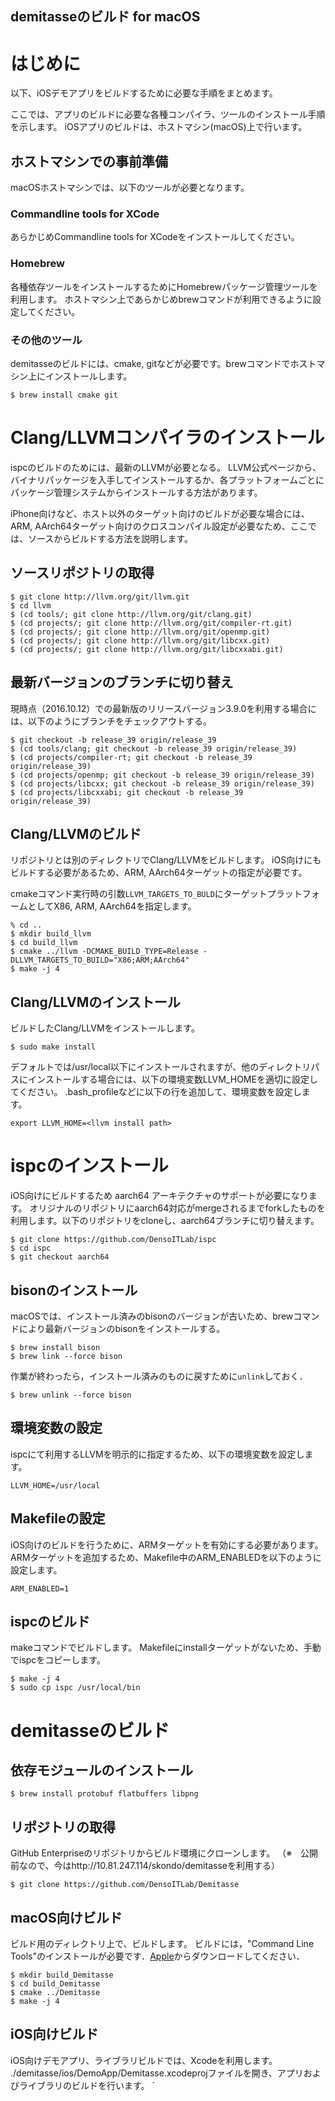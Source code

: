 demitasseのビルド for macOS
-----------------------

# はじめに

以下、iOSデモアプリをビルドするために必要な手順をまとめます。

ここでは、アプリのビルドに必要な各種コンパイラ、ツールのインストール手順を示します。
iOSアプリのビルドは、ホストマシン(macOS)上で行います。

## ホストマシンでの事前準備

macOSホストマシンでは、以下のツールが必要となります。

### Commandline tools for XCode

あらかじめCommandline tools for XCodeをインストールしてください。

### Homebrew

各種依存ツールをインストールするためにHomebrewパッケージ管理ツールを利用します。
ホストマシン上であらかじめbrewコマンドが利用できるように設定してください。

### その他のツール

demitasseのビルドには、cmake, gitなどが必要です。brewコマンドでホストマシン上にインストールします。

```
$ brew install cmake git
```

# Clang/LLVMコンパイラのインストール

ispcのビルドのためには、最新のLLVMが必要となる。
LLVM公式ページから、バイナリパッケージを入手してインストールするか、各プラットフォームごとにパッケージ管理システムからインストールする方法があります。

iPhone向けなど、ホスト以外のターゲット向けのビルドが必要な場合には、ARM, AArch64ターゲット向けのクロスコンパイル設定が必要なため、ここでは、ソースからビルドする方法を説明します。

## ソースリポジトリの取得

```
$ git clone http://llvm.org/git/llvm.git
$ cd llvm
$ (cd tools/; git clone http://llvm.org/git/clang.git)
$ (cd projects/; git clone http://llvm.org/git/compiler-rt.git)
$ (cd projects/; git clone http://llvm.org/git/openmp.git)
$ (cd projects/; git clone http://llvm.org/git/libcxx.git)
$ (cd projects/; git clone http://llvm.org/git/libcxxabi.git)
```

## 最新バージョンのブランチに切り替え

現時点（2016.10.12）での最新版のリリースバージョン3.9.0を利用する場合には、以下のようにブランチをチェックアウトする。

```
$ git checkout -b release_39 origin/release_39
$ (cd tools/clang; git checkout -b release_39 origin/release_39)
$ (cd projects/compiler-rt; git checkout -b release_39 origin/release_39)
$ (cd projects/openmp; git checkout -b release_39 origin/release_39)
$ (cd projects/libcxx; git checkout -b release_39 origin/release_39)
$ (cd projects/libcxxabi; git checkout -b release_39 origin/release_39)
```

## Clang/LLVMのビルド

リポジトリとは別のディレクトリでClang/LLVMをビルドします。
iOS向けにもビルドする必要があるため、ARM, AArch64ターゲットの指定が必要です。

cmakeコマンド実行時の引数`LLVM_TARGETS_TO_BULD`にターゲットプラットフォームとしてX86, ARM, AArch64を指定します。


```
% cd ..
$ mkdir build_llvm
$ cd build_llvm
$ cmake ../llvm -DCMAKE_BUILD_TYPE=Release -DLLVM_TARGETS_TO_BUILD="X86;ARM;AArch64"
$ make -j 4
```

## Clang/LLVMのインストール

ビルドしたClang/LLVMをインストールします。

```
$ sudo make install
```

デフォルトでは/usr/local以下にインストールされますが、他のディレクトリパスにインストールする場合には、以下の環境変数LLVM_HOMEを適切に設定してください。
.bash_profileなどに以下の行を追加して、環境変数を設定します。

```
export LLVM_HOME=<llvm install path>
```

# ispcのインストール

iOS向けにビルドするため aarch64 アーキテクチャのサポートが必要になります。
オリジナルのリポジトリにaarch64対応がmergeされるまでforkしたものを利用します。以下のリポジトリをcloneし、aarch64ブランチに切り替えます。

```
$ git clone https://github.com/DensoITLab/ispc
$ cd ispc
$ git checkout aarch64
```

## bisonのインストール

macOSでは、インストール済みのbisonのバージョンが古いため、brewコマンドにより最新バージョンのbisonをインストールする。

```
$ brew install bison
$ brew link --force bison
```

作業が終わったら，インストール済みのものに戻すために```unlink```しておく．

```
$ brew unlink --force bison
```

## 環境変数の設定

ispcにて利用するLLVMを明示的に指定するため、以下の環境変数を設定します。

```
LLVM_HOME=/usr/local
```

## Makefileの設定

iOS向けのビルドを行うために、ARMターゲットを有効にする必要があります。
ARMターゲットを追加するため、Makefile中のARM_ENABLEDを以下のように設定します。

```
ARM_ENABLED=1
```

## ispcのビルド

makeコマンドでビルドします。
Makefileにinstallターゲットがないため、手動でispcをコピーします。

```
$ make -j 4
$ sudo cp ispc /usr/local/bin
```

# demitasseのビルド

## 依存モジュールのインストール

```
$ brew install protobuf flatbuffers libpng
```

## リポジトリの取得

GitHub Enterpriseのリポジトリからビルド環境にクローンします。
（※　公開前なので、今はhttp://10.81.247.114/skondo/demitasseを利用する）

```
$ git clone https://github.com/DensoITLab/Demitasse
```

## macOS向けビルド

ビルド用のディレクトリ上で、ビルドします。
ビルドには，"Command Line Tools"のインストールが必要です．[Apple](https://developer.apple.com/download/more/)からダウンロードしてください．

```
$ mkdir build_Demitasse
$ cd build_Demitasse
$ cmake ../Demitasse
$ make -j 4
```

## iOS向けビルド

iOS向けデモアプリ、ライブラリビルドでは、Xcodeを利用します。
./demitasse/ios/DemoApp/Demitasse.xcodeprojファイルを開き、アプリおよびライブラリのビルドを行います。
`